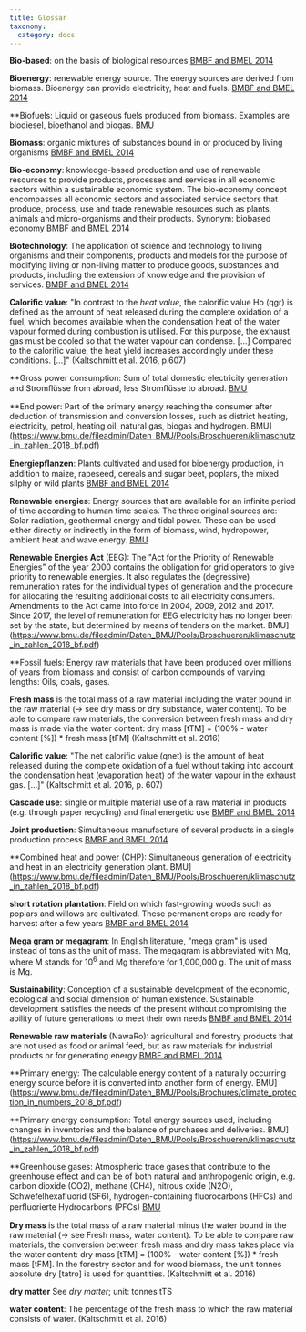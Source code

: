```yaml
---
title: Glossar
taxonomy:
  category: docs
---
```


**Bio-based**: on the basis of biological resources [BMBF and BMEL 2014](https://www.bmbf.de/pub/Biooekonomie_in_Germany.pdf)

**Bioenergy**: renewable energy source. The energy sources are derived from biomass. Bioenergy can provide electricity, heat and fuels. [BMBF and BMEL 2014](https://www.bmbf.de/pub/Biooekonomie_in_Germany.pdf)

**Biofuels: Liquid or gaseous fuels produced from biomass. Examples are biodiesel, bioethanol and biogas. [BMU](https://www.bmu.de/fileadmin/Daten_BMU/Pools/Broschueren/klimaschutz_in_zahlen_2018_bf.pdf)

**Biomass**: organic mixtures of substances bound in or produced by living organisms [BMBF and BMEL 2014](https://www.bmbf.de/pub/Biooekonomie_in_Germany.pdf)

**Bio-economy**: knowledge-based production and use of renewable resources to provide products, processes and services in all economic sectors within a sustainable economic system. The bio-economy concept encompasses all economic sectors and associated service sectors that produce, process, use and trade renewable resources such as plants, animals and micro-organisms and their products. Synonym: biobased economy [BMBF and BMEL 2014](https://www.bmbf.de/pub/Biooekonomie_in_Germany.pdf)

**Biotechnology**: The application of science and technology to living organisms and their components, products and models for the purpose of modifying living or non-living matter to produce goods, substances and products, including the extension of knowledge and the provision of services. [BMBF and BMEL 2014](https://www.bmbf.de/pub/Biooekonomie_in_Germany.pdf)

**Calorific value**: "In contrast to the *heat value*, the calorific value Ho (qgr) is defined as the amount of heat released during the complete oxidation of a fuel, which becomes available when the condensation heat of the water vapour formed during combustion is utilised. For this purpose, the exhaust gas must be cooled so that the water vapour can condense. [...] Compared to the calorific value, the heat yield increases accordingly under these conditions. [...]" (Kaltschmitt et al. 2016, p.607)

**Gross power consumption: Sum of total domestic electricity generation and Stromﬂüsse from abroad, less Stromﬂüsse to abroad. [BMU](https://www.bmu.de/fileadmin/Daten_BMU/Pools/Broschueren/klimaschutz_in_zahlen_2018_bf.pdf)

**End power: Part of the primary energy reaching the consumer after deduction of transmission and conversion losses, such as district heating, electricity, petrol, heating oil, natural gas, biogas and hydrogen. BMU](https://www.bmu.de/fileadmin/Daten_BMU/Pools/Broschueren/klimaschutz_in_zahlen_2018_bf.pdf)

**Energiepﬂanzen**: Plants cultivated and used for bioenergy production, in addition to maize, rapeseed, cereals and sugar beet, poplars, the mixed silphy or wild plants [BMBF and BMEL 2014](https://www.bmbf.de/pub/Biooekonomie_in_Germany.pdf)

**Renewable energies**: Energy sources that are available for an infinite period of time according to human time scales. The three original sources are: Solar radiation, geothermal energy and tidal power. These can be used either directly or indirectly in the form of biomass, wind, hydropower, ambient heat and wave energy. [BMU](https://www.bmu.de/fileadmin/Daten_BMU/Pools/Broschueren/klimaschutz_in_zahlen_2018_bf.pdf)

**Renewable Energies Act** (EEG): The "Act for the Priority of Renewable Energies" of the year 2000 contains the obligation for grid operators to give priority to renewable energies. It also regulates the (degressive) remuneration rates for the individual types of generation and the procedure for allocating the resulting additional costs to all electricity consumers. Amendments to the Act came into force in 2004, 2009, 2012 and 2017. Since 2017, the level of remuneration for EEG electricity has no longer been set by the state, but determined by means of tenders on the market. BMU](https://www.bmu.de/fileadmin/Daten_BMU/Pools/Broschueren/klimaschutz_in_zahlen_2018_bf.pdf)

**Fossil fuels: Energy raw materials that have been produced over millions of years from biomass and consist of carbon compounds of varying lengths: Oils, coals, gases.

**Fresh mass** is the total mass of a raw material including the water bound in the raw material (→ see dry mass or dry substance, water content). To be able to compare raw materials, the conversion between fresh mass and dry mass is made via the water content: dry mass [tTM] = (100% - water content [%]) * fresh mass [tFM] (Kaltschmitt et al. 2016)

**Calorific value**: "The net calorific value (qnet) is the amount of heat released during the complete oxidation of a fuel without taking into account the condensation heat (evaporation heat) of the water vapour in the exhaust gas. [...]" (Kaltschmitt et al. 2016, p. 607)

**Cascade use**: single or multiple material use of a raw material in products (e.g. through paper recycling) and final energetic use [BMBF and BMEL 2014](https://www.bmbf.de/pub/Biooekonomie_in_Germany.pdf)

**Joint production**: Simultaneous manufacture of several products in a single production process [BMBF and BMEL 2014](https://www.bmbf.de/pub/Biooekonomie_in_Germany.pdf)

**Combined heat and power (CHP): Simultaneous generation of electricity and heat in an electricity generation plant. BMU](https://www.bmu.de/fileadmin/Daten_BMU/Pools/Broschueren/klimaschutz_in_zahlen_2018_bf.pdf)

**short rotation plantation**: Field on which fast-growing woods such as poplars and willows are cultivated. These permanent crops are ready for harvest after a few years [BMBF and BMEL 2014](https://www.bmbf.de/pub/Biooekonomie_in_Deutschland.pdf)

**Mega gram or megagram**: In English literature, "mega gram" is used instead of tons as the unit of mass. The megagram is abbreviated with Mg, where M stands for 10<sup>6</sup> and Mg therefore for 1,000,000 g. The unit of mass is Mg. 

**Sustainability**: Conception of a sustainable development of the economic, ecological and social
dimension of human existence. Sustainable development satisfies the needs of the present without compromising the ability of future generations to meet their own needs [BMBF and BMEL 2014](https://www.bmbf.de/pub/Biooekonomie_in_Germany.pdf)

**Renewable raw materials** (NawaRo): agricultural and forestry products that are not used as food or animal feed, but as raw materials for industrial products or for generating energy [BMBF and BMEL 2014](https://www.bmbf.de/pub/Biooekonomie_in_Germany.pdf)

**Primary energy: The calculable energy content of a naturally occurring energy source before it is converted into another form of energy. BMU](https://www.bmu.de/fileadmin/Daten_BMU/Pools/Brochures/climate_protection_in_numbers_2018_bf.pdf)

**Primary energy consumption: Total energy sources used, including changes in inventories and the balance of purchases and deliveries. BMU](https://www.bmu.de/fileadmin/Daten_BMU/Pools/Broschueren/klimaschutz_in_zahlen_2018_bf.pdf)

**Greenhouse gases: Atmospheric trace gases that contribute to the greenhouse effect and can be of both natural and anthropogenic origin, e.g. carbon dioxide (CO2), methane (CH4), nitrous oxide (N2O), Schwefelhexaﬂuorid (SF6), hydrogen-containing fluorocarbons (HFCs) and perﬂuorierte Hydrocarbons (PFCs) [BMU](https://www.bmu.de/fileadmin/Daten_BMU/Pools/Broschueren/klimaschutz_in_zahlen_2018_bf.pdf)

**Dry mass** is the total mass of a raw material minus the water bound in the raw material (→ see Fresh mass, water content). 
To be able to compare raw materials, the conversion between fresh mass and dry mass takes place via the water content: dry mass [tTM] = (100% - water content [%]) * fresh mass [tFM]. In the forestry sector and for wood biomass, the unit tonnes absolute dry [tatro] is used for quantities. (Kaltschmitt et al. 2016)

**dry matter** See *dry matter*; unit: tonnes tTS

**water content**: The percentage of the fresh mass to which the raw material consists of water. (Kaltschmitt et al. 2016)


